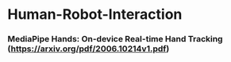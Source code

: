 # Human-Robot-Interaction


### MediaPipe Hands: On-device Real-time Hand Tracking (https://arxiv.org/pdf/2006.10214v1.pdf)
